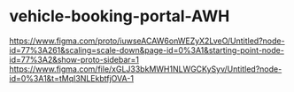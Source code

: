 # vehicle-booking-portal-AWH
https://www.figma.com/proto/iuwseACAW6onWEZyX2LveO/Untitled?node-id=77%3A261&scaling=scale-down&page-id=0%3A1&starting-point-node-id=77%3A2&show-proto-sidebar=1
https://www.figma.com/file/xGLJ33bkMWH1NLWGCKySyv/Untitled?node-id=0%3A1&t=tMqI3NLEkbtfjOVA-1
